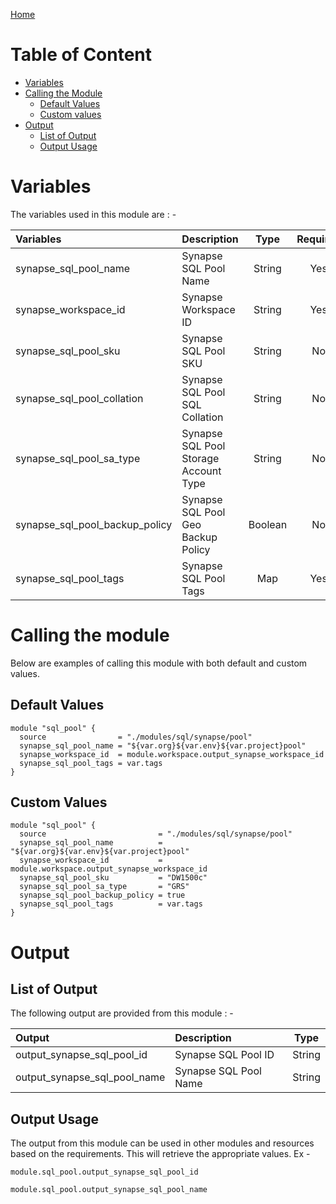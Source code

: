 [Home](../../../../README.md)

# Table of Content

- [Variables](#variables)
- [Calling the Module](#calling-the-module)
    - [Default Values](#default-values)
    - [Custom values](#custom-values)
- [Output](#output)
    - [List of Output](#list-of-output)
    - [Output Usage](#output-usage)

# Variables

The variables used in this module are : -

| Variables | Description | Type | Required | Default Values |
|:----------|:------------|:----:|:--------:|:--------------:|
| synapse_sql_pool_name | Synapse SQL Pool Name | String | Yes | NA |
| synapse_workspace_id | Synapse Workspace ID | String | Yes | NA |
| synapse_sql_pool_sku | Synapse SQL Pool SKU | String | No | **DW100c** |
| synapse_sql_pool_collation | Synapse SQL Pool SQL Collation | String | No | **SQL_LATIN1_GENERAL_CP1_CI_AS** |
| synapse_sql_pool_sa_type | Synapse SQL Pool Storage Account Type | String | No | **LRS** |
| synapse_sql_pool_backup_policy | Synapse SQL Pool Geo Backup Policy | Boolean | No | **false** |
| synapse_sql_pool_tags | Synapse SQL Pool Tags | Map | Yes | NA |

# Calling the module

Below are examples of calling this module with both default and custom values.

## Default Values

```
module "sql_pool" {
  source                = "./modules/sql/synapse/pool"
  synapse_sql_pool_name = "${var.org}${var.env}${var.project}pool"
  synapse_workspace_id  = module.workspace.output_synapse_workspace_id
  synapse_sql_pool_tags = var.tags
}
```

## Custom Values

```
module "sql_pool" {
  source                         = "./modules/sql/synapse/pool"
  synapse_sql_pool_name          = "${var.org}${var.env}${var.project}pool"
  synapse_workspace_id           = module.workspace.output_synapse_workspace_id
  synapse_sql_pool_sku           = "DW1500c"
  synapse_sql_pool_sa_type       = "GRS"
  synapse_sql_pool_backup_policy = true
  synapse_sql_pool_tags          = var.tags
}
```

# Output

## List of Output
The following output are provided from this module : -

| Output | Description | Type |
|:------ |:------------|:----:|
| output_synapse_sql_pool_id | Synapse SQL Pool ID | String |
| output_synapse_sql_pool_name | Synapse SQL Pool Name | String |

## Output Usage

The output from this module can be used in other modules and resources based on the requirements. This will retrieve the appropriate values. Ex -

```
module.sql_pool.output_synapse_sql_pool_id
```

```
module.sql_pool.output_synapse_sql_pool_name
```